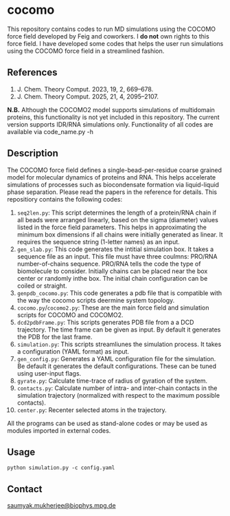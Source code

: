 # cocomo
This repository contains codes to run MD simulations using the COCOMO force field developed by Feig and coworkers. 
I **do not** own rights to this force field. I have developed some codes that helps the user run simulations using the COCOMO force field in a streamlined fashion.

## References
1) J. Chem. Theory Comput. 2023, 19, 2, 669–678.
2) J. Chem. Theory Comput. 2025, 21, 4, 2095–2107.

**N.B.** Although the COCOMO2 model supports simulations of multidomain proteins, this functionality is not yet included in this repository. The current version supports IDR/RNA simulations only.
Functionality of all codes are available via code_name.py -h

## Description
The COCOMO force field defines a single-bead-per-residue coarse grained model for molecular dynamics of proteins and RNA. This helps accelerate simulations of processes such as biocondensate formation via liquid-liquid phase separation. Please read the papers in the reference for details.
This repositiory contains the following codes:

1. ```seq2len.py```: This script determines the length of a protein/RNA chain if all beads were arranged linearly, based on the sigma (diameter) values listed in the force field parameters. This helps in approximating the minimum box dimensions if all chains were initially generated as linear. It requires the sequence string (1-letter names) as an input.
2. ```gen_slab.py```: This code generates the intitial simulation box. It takes a sequence file as an input. This file must have three coulmns: PRO/RNA number-of-chains sequence. PRO/RNA tells the code the type of biomolecule to consider. Initially chains can be placed near the box center or randomly inthe box. The initial chain configuration can be coiled or straight.
3. ```genpdb_cocomo.py```: This code generates a pdb file that is compatible with the way the cocomo scripts deermine system topology. 
4. ```cocomo.py```/```cocomo2.py```: These are the main force field and simulation scripts for COCOMO and COCOMO2. 
5. ```dcd2pdbFrame.py```: This scripts generates PDB file from a a DCD trajectory. The time frame can be given as input. By default it generates the PDB for the last frame.
6. ```simulation.py```: This scripts streamliunes the simulation process. It takes a configuration (YAML format) as input.
7. ```gen_config.py```: Generates a YAML configuration file for the simulation. Be default it generates the default configurations. These can be tuned using user-input flags.
8. ```gyrate.py```: Calculate time-trace of radius of gyration of the system.
9. ```contacts.py```: Calculate number of intra- and inter-chain contacts in the simulation trajectory (normalized with respect to the maximum possible contacts).
10. ```center.py```: Recenter selected atoms in the trajectory.

All the programs can be used as stand-alone codes or may be used as modules imported in external codes.

## Usage
```python simulation.py -c config.yaml```

## Contact
saumyak.mukherjee@biophys.mpg.de
